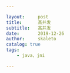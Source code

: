 ```yaml
---

layout:     post
title:      高并发
subtitle:   高并发
date:       2019-12-26
author:     skaleto
catalog: true
tags:
    - java，jni

---
```




